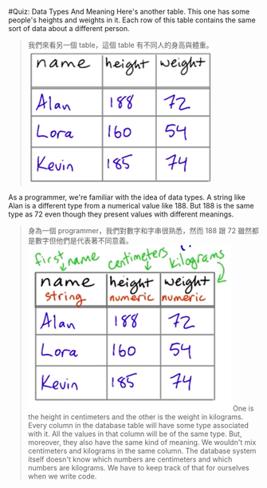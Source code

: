 #Quiz: Data Types And Meaning
Here's another table. This one has some people's heights and weights in it. Each row of this table contains the same sort of data about a different person.
>我們來看另一個 table，這個 table 有不同人的身高與體重。
 ![](/assets/quizDataType_1.png)

As a programmer, we're familiar with the idea of data types. A string like Alan is a different type from a numerical value like 188. But 188 is the same type as 72 even though they present values with different meanings. 
>身為一個 programmer，我們對數字和字串很熟悉，然而 188 跟 72 雖然都是數字但他們是代表著不同意義。
![](/assets/quizDataType_2.png)
One is the height in centimeters and the other is the weight in kilograms. Every column in the database table will have some type associated with it. All the values in that column will be of the same type. But, moreover, they also  have the same kind of meaning. We wouldn't mix centimeters and kilograms in the same column. The database system itself doesn't know which numbers are centimeters and which numbers are kilograms. We have to keep track of that for ourselves when we write code.
 
